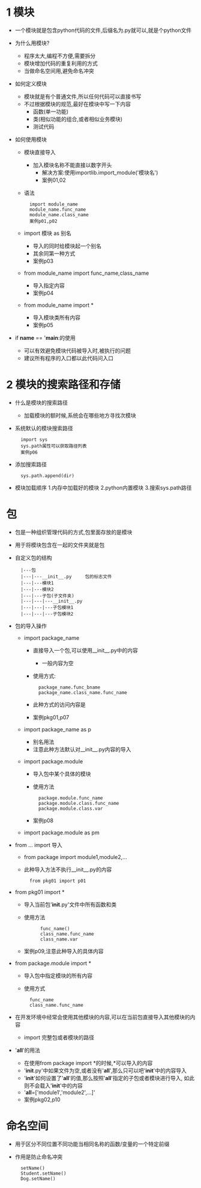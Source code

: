 # 1 模块
- 一个模块就是包含python代码的文件,后缀名为.py就可以,就是个python文件
- 为什么用模块?
    - 程序太大,编程不方便,需要拆分
    - 模块增加代码的重复利用的方式
    - 当做命名空间用,避免命名冲突
- 如何定义模块
    - 模块就是有个普通文件,所以任何代码可以直接书写
    - 不过根据模块的规范,最好在模块中写一下内容
        - 函数(单一功能)
        - 类(相似功能的组合,或者相似业务模块)
        - 测试代码
- 如何使用模块
    - 模块直接导入
        - 加入模块名称不能直接以数字开头
            - 解决方案:使用importlib.import_module('模块名')
            - 案例01,02
    - 语法
    
            import module_name
            module_name.func_name
            module_name.class_name
            案例p01,p02
            
    - import 模块 as 别名
        - 导入的同时给模块起一个别名
        - 其余同第一种方式
        - 案例p03
        
    - from module_name import func_name,class_name
        - 导入指定内容
        - 案例p04
        
    - from module_name import *
        - 导入模块类所有内容
        - 案例p05
        
- if __name__ == '__main__:的使用
    - 可以有效避免模块代码被导入时,被执行的问题
    - 建议所有程序的入口都以此代码问入口
    
# 2 模块的搜索路径和存储
- 什么是模块的搜索路径
    - 加载模块的额时候,系统会在哪些地方寻找次模块
- 系统默认的模块搜索路径

        import sys
        sys.path属性可以获取路径列表
        案例p06
        
- 添加搜索路径
    
        sys.path.append(dir)
        
- 模块加载顺序
    1.内存中加载好的模块
    2.python内置模块
    3.搜索sys.path路径
    
    
# 包
- 包是一种组织管理代码的方式,包里面存放的是模块
- 用于将模块包含在一起的文件夹就是包
- 自定义包的结构

        |---包
        |---|---__init__.py     包的标志文件
        |---|---模块1
        |---|---模块2
        |---|---子包(子文件夹)
        |---|---|---__init__.py
        |---|---|---子包模块1
        |---|---|---子包模块2
        
- 包的导入操作
    - import package_name
        - 直接导入一个包,可以使用__init__.py中的内容
            - 一般内容为空
        - 使用方式:
        
                package_name.func_bname
                package_name.class_name.func_name
                
        - 此种方式的访问内容是
        - 案例pkg01,p07
    - import package_name as p
        - 别名用法
        - 注意此种方法默认对__init__.py内容的导入
        
    - import package.module
        - 导入包中某个具体的模块
        - 使用方法
        
                package.module.func_name
                package.module.class.func_name
                package.module.class.var
        - 案例p08
    - import package.module as pm
- from ... import 导入
    - from package import module1,module2,...
    - 此种导入方法不执行__init__.py的内容
    
            from pkg01 import p01
            
- from pkg01 import *
    - 导入当前包'__init__.py'文件中所有函数和类
    - 使用方法
                
                func_name()
                class_name.func_name
                class_name.var
                
    - 案例p09,注意此种导入的具体内容
    
- from package.module import *
    - 导入包中指定模块的所有内容
    - 使用方式
    
            func_name
            class_name.func_name
            
- 在开发环境中经常会使用其他模块的内容,可以在当前包直接导入其他模块的内容
    - import 完整包或者模块的路径
    
- '__all__'的用法
    - 在使用from package import *的时候,*可以导入的内容
    - '__init__.py'中如果文件为空,或者没有'__all__',那么只可以吧'__init__'中的内容导入
    - '__init__'如何设置了'__all__'的值,那么按照'__all__'指定的子包或者模块进行导入,
    如此则不会载入'__init__'中的内容
    - '__all__=['module1','module2',...]'
    - 案例pkg02,p10
    
# 命名空间
- 用于区分不同位置不同功能当相同名称的函数/变量的一个特定前缀
- 作用是防止命名冲突

        setName()
        Student.setName()
        Dog.setName() 